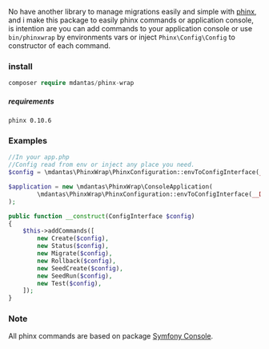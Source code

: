 No have another library to manage migrations easily and simple with [phinx](https://phinx.org/), and i make this package to easily phinx commands or application console, is intention are you can add commands to your application console or use ````bin/phinxwrap```` by environments vars or inject ``Phinx\Config\Config`` to constructor of each command.
### install
`````php
composer require mdantas/phinx-wrap
`````
##### requirements
``phinx 0.10.6``

### Examples
````php
//In your app.php
//Config read from env or inject any place you need.
$config = \mdantas\PhinxWrap\PhinxConfiguration::envToConfigInterface(__DIR__.'/../')

$application = new \mdantas\PhinxWrap\ConsoleApplication(
        \mdantas\PhinxWrap\PhinxConfiguration::envToConfigInterface(__DIR__.'/../')
);
````

````php
public function __construct(ConfigInterface $config)
{
    $this->addCommands([
        new Create($config),
        new Status($config),
        new Migrate($config),
        new Rollback($config),
        new SeedCreate($config),
        new SeedRun($config),
        new Test($config),
    ]);
}
````

### Note
All phinx commands are based on package [Symfony Console](https://packagist.org/packages/symfony/console).
